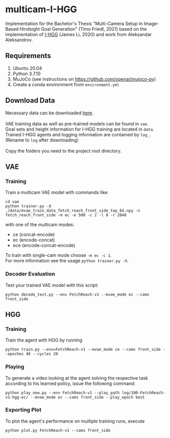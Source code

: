 # multicam-I-HGG

Implementation for the Bachelor's Thesis "Multi-Camera Setup in Image-Based Hindsight Goal Generation" (Timo Friedl,
2021) based on the implementation of [I-HGG](https://github.com/hakrrr/I-HGG) (James Li, 2020) and work from Aleksandar
Aleksandrov.

## Requirements

1. Ubuntu 20.04
2. Python 3.7.10
3. MuJoCo (see instructions on https://github.com/openai/mujoco-py)
4. Create a conda environment from `environment.yml`

## Download Data

Necessary data can be downloaded [here](https://syncandshare.lrz.de/getlink/fi6Lhfcdj2iHRgS6faib7CeB/multicam-ihgg). \
\
VAE training data as well as pre-trained models can be found in `vae`.\
Goal sets and height information for I-HGG training are located in `data`.\
Trained I-HGG agents and logging information are contained by `log_`. (Rename to `log` after downloading)\
\
Copy the folders you need to the project root directory.

## VAE

### Training

Train a multicam VAE model with commands like:

```
cd vae
python trainer.py -d ./data/mvae_train_data_fetch_reach_front_side_top_64.npy -n fetch_reach_front_side -m ec -e 500 -c 2 -l 8 -r 2048
```

with one of the multicam modes:

- ce (concat-encode)
- ec (encode-concat)
- ece (encode-concat-encode)

To train with single-cam mode choose `-m ec -c 1`.\
For more information see the usage `python trainer.py -h`.

### Decoder Evaluation

Test your trained VAE model with this script:

```
python decode_test.py --env FetchReach-v1 --mvae_mode ec --cams front_side
```

## HGG

### Training

Train the agent with HGG by running

```
python train.py --env=FetchReach-v1 --mvae_mode ce --cams front_side --epoches 40 --cycles 20
```

### Playing

To generate a video looking at the agent solving the respective task according to his learned policy, issue the
following command:

```
python play_new.py --env FetchReach-v1 --play_path log/100-FetchReach-v1-hgg-ec/ --mvae_mode ec --cams front_side --play_epoch best
```

### Exporting Plot

To plot the agent's performance on multiple training runs, execute

```
python plot.py FetchReach-v1 --cams front_side
```